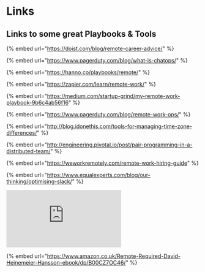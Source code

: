 # Links

## Links to some great Playbooks & Tools

{% embed url="https://doist.com/blog/remote-career-advice/" %}

{% embed url="https://www.pagerduty.com/blog/what-is-chatops/" %}

{% embed url="https://hanno.co/playbooks/remote/" %}

{% embed url="https://zapier.com/learn/remote-work/" %}

{% embed url="https://medium.com/startup-grind/my-remote-work-playbook-9b6c4ab56f16" %}

{% embed url="https://www.pagerduty.com/blog/remote-work-ops/" %}

{% embed url="http://blog.idonethis.com/tools-for-managing-time-zone-differences/" %}

{% embed url="http://engineering.pivotal.io/post/pair-programming-in-a-distributed-team/" %}

{% embed url="https://weworkremotely.com/remote-work-hiring-guide" %}

{% embed url="https://www.equalexperts.com/blog/our-thinking/optimising-slack/" %}

![](https://services.google.com/fh/files/blogs/distributedworkplaybooks.pdf)

{% embed url="https://www.amazon.co.uk/Remote-Required-David-Heinemeier-Hansson-ebook/dp/B00CZ7OC46/" %}

